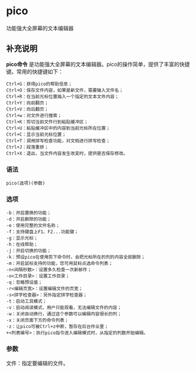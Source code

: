 pico
===

功能强大全屏幕的文本编辑器

## 补充说明

**pico命令** 是功能强大全屏幕的文本编辑器。pico的操作简单，提供了丰富的快捷键。常用的快捷键如下：

```shell
Ctrl+G：获得pico的帮助信息；
Ctrl+O：保存文件内容，如果是新文件，需要输入文件名；
Ctrl+R：在当前光标位置插入一个指定的文本文件内容；
Ctrl+Y：向前翻页；
Ctrl+V：向后翻页；
Ctrl+w：对文件进行搜索；
Ctrl+K：剪切当前文件行到粘贴缓冲区；
Ctrl+U：粘贴缓冲区中的内容到当前光标所在位置；
Ctrl+C：显示当前光标位置；
Ctrl+T：调用拼写检查功能，对文档进行拼写检查；
Ctrl+J：段落重排；
Ctrl+X：退出，当文件内容发生改变时，提供是否保存修改。
```

###  语法

```shell
pico(选项)(参数)
```

###  选项

```shell
-b：开启置换的功能；
-d：开启删除的功能；
-e：使用完整的文件名称；
-f：支持键盘上F1、F2...功能键；
-g：显示光标；
-h：在线帮助；
-j：开启切换的功能；
-k：预设pico在使用剪下命令时，会把光标所在的列的内容全部删除；
-m：开启鼠标支持的功能，您可用鼠标点选命令列表；
-n<间隔秒数>：设置多久检查一次新邮件；
-o<工作目录>：设置工作目录；
-q：忽略预设值；
-r<编辑页宽>：设置编辑文件的页宽；
-s<拼字检查器>：另外指定拼字检查器；
-t：启动工具模式；
-v：启动阅读模式，用户只能观看，无法编辑文件的内容；
-w：关闭自动换行，通过这个参数可以编辑内容很长的列；
-x：关闭页面下方的命令列表；
-z：让pico可被Ctrl+z中断，暂存在后台作业里；
+<列表编号>：执行pico指令进入编辑模式时，从指定的列数开始编辑。
```

###  参数

文件：指定要编辑的文件。


